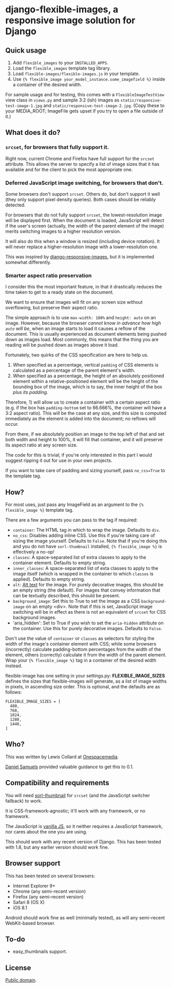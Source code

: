 # django-flexible-images, a responsive image solution for Django

## Quick usage

1. Add `flexible_images` to your `INSTALLED_APPS`.
2. Load the `flexible_images` template tag library.
3. Load `flexible-images/flexible-images.js` in your template.
4. Use `{% flexible_image your_model_instance.some_imagefield %}` inside a
   container of the desired width.

For sample usage and for testing, this comes with a `FlexibleImageTestView`
view class in `views.py` and sample 3:2 (ish) images as
`static/responsive-test-image-1.jpg` and
`static/responsive-test-image-2.jpg`. (Copy these to your MEDIA_ROOT;
ImageFile gets upset if you try to open a file outside of it.)


## What does it do?

### `srcset`, for browsers that fully support it.

Right now, current Chrome and Firefox have full support for the `srcset`
attribute. This allows the server to specify a list of image sizes that it
has available and for the client to pick the most appropriate one.

### Deferred JavaScript image switching, for browsers that don't.

Some browsers don't support `srcset`. Others do, but don't support it well
(they only support pixel density queries). Both cases should be reliably
detected.

For browsers that do not fully support `srcset`, the lowest-resolution image
will be displayed first. When the document is loaded, JavaScript will detect
if the user's screen (actually, the width of the parent element of the image)
merits switching images to a higher resolution version.

It will also do this when a window is resized (including device rotation). It
will never replace a higher-resolution image with a lower-resolution one.

This was inspired by
[django-responsive-images](https://github.com/onespacemedia/django-responsive-images),
but it is implemented somewhat differently.


### Smarter aspect ratio preservation

I consider this the most important feature, in that it drastically reduces
the time taken to get to a ready state on the document.

We want to ensure that images will fit on any screen size without overflowing,
but preserve their aspect ratio.

The simple approach is to use `max-width: 100%` and `height: auto` on an
image. However, because the browser *cannot know in advance how high
`auto` will be*, when an image starts to load it causes a reflow of the
document. This is usually experienced as document elements being pushed down
as images load. Most commonly, this means that the thing you are reading
will be pushed down as images above it load.

Fortunately, two quirks of the CSS specification are here to help us.

1. When specified as a percentage, vertical `padding` of CSS elements is
   calculated as a percentage of the parent element's width.
2. When specified as a percentage, the height of an absolutely positioned
   element within a relative-positioned element will be the height of the
   bounding box of the image, which is to say, the inner height of the box
   *plus its padding*.

Therefore, 1) will allow us to create a container with a certain aspect ratio
(e.g. if the box has `padding-bottom` set to 66.666%, the container will have
a 3:2 aspect ratio). This will be the case at any size, and this size is
computed immediately as the element is added into the document; no reflows
will occur.

From there, if we absolutely position an image to the top left of that and
set both width and height to 100%, it will fill that container, and it will
preserve its aspect ratio at any screen size.

The code for this is trivial; if you're only interested in this part I would
suggest ripping it out for use in your own projects.

If you want to take care of padding and sizing yourself, pass
`no_css=True` to the template tag.

## How?

For most uses, just pass any ImageField as an argument to the
`{% flexible_image %}` template tag.

There are a few arguments you can pass to the tag if required:

* `container`: The HTML tag in which to wrap the image. Defaults to `div`.
* `no_css`: Disables adding inline CSS. Use this if you're taking care of
  sizing the image yourself. Defaults to `False`. Note that if you're doing
  this and you do not have `sorl-thumbnail` installed, `{% flexible_image %}`
  is effectively a no-op!
* `classes`: A space-separated list of extra classes to apply to the container
  element. Defaults to empty string.
* `inner_classes`: A space-separated list of exta classes to apply to the
  image itself (which is wrapped in the container to which `classes` is
  applied). Defaults to empty string.
* `alt`: [Alt text](https://en.wikipedia.org/wiki/Alt_attribute) for the
  image. For purely decorative images, this should be an empty string (the
  default). For images that convey information that can be textually described,
  this should be present.
* `background_image`: Set this to True to set the image as a CSS
  `background-image` on an empty &lt;div&gt;. Note that if this is set,
  JavaScript image switching will be in effect as there is not an equivalent
  of `srcset` for CSS background images.
* 'aria_hidden': Set to True if you wish to set the `aria-hidden` attribute
  on the container. Use this for purely decorative images. Defaults to
  `False`.

Don't use the value of `container` or `classes` as selectors for styling the
width of the image's container element with CSS; while some browsers
(incorrectly) calculate padding-bottom percentages from the width of the
element, others (correctly) calculate it from the width of the parent element.
Wrap your `{% flexible_image %}` tag in a container of the desired width
instead.

flexible-image has one setting in your settings.py: **FLEXIBLE_IMAGE_SIZES**
defines the sizes that flexible-images will generate, as a list of image
widths in pixels, in ascending size order. This is optional, and the defaults
are as follows:

```
FLEXIBLE_IMAGE_SIZES = [
  480,
  768,
  1024,
  1280,
  1440,
]
```


## Who?

This was written by Lewis Collard at
[Onespacemedia](http://www.onespacemedia.com/).

[Daniel Samuels](http://danielsamuels.co.uk/) provided valuable guidance to get this to 0.1.


## Compatibility and requirements

You will need
[sorl-thumbnail](https://sorl-thumbnail.readthedocs.org) for `srcset`
(and the JavaScript switcher fallback) to work.

It is CSS-framework-agnostic; it'll work with any framework, or no framework.

The JavaScript is [vanilla JS](http://vanilla-js.com/), so it neither requires
a JavaScript framework, nor cares about the one you are using.

This should work with any recent version of Django. This has been tested with
1.8, but any earlier version should work fine.

## Browser support
This has been tested on several browsers:

* Internet Explorer 9+
* Chrome (any semi-recent version)
* Firefox (any semi-recent version)
* Safari 8 (OS X)
* iOS 8.1

Android should work fine as well (minimally tested), as will any semi-recent
WebKit-based browser.


## To-do

* easy_thumbnails support.


## License

[Public domain](https://creativecommons.org/publicdomain/zero/1.0/).

